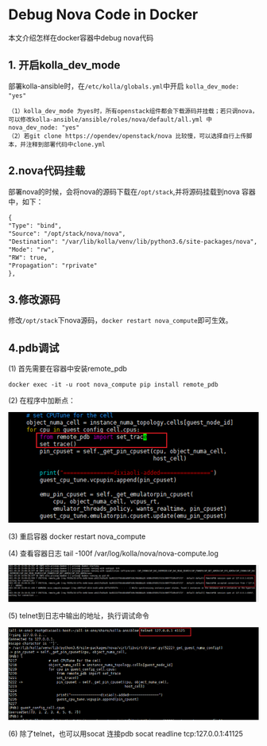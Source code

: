 # Debug Nova Code in Docker

本文介绍怎样在docker容器中debug nova代码

## 1. 开启kolla_dev_mode
部署kolla-ansible时，在`/etc/kolla/globals.yml`中开启 `kolla_dev_mode: "yes"`
```
（1）kolla_dev_mode 为yes时，所有openstack组件都会下载源码并挂载；若只调nova，可以修改kolla-ansible/ansible/roles/nova/default/all.yml 中 nova_dev_node: "yes"
（2）若git clone https://opendev/openstack/nova 比较慢，可以选择自行上传脚本，并注释到部署代码中clone.yml
```
## 2.nova代码挂载
部署nova的时候，会将nova的源码下载在`/opt/stack`,并将源码挂载到nova 容器中，如下：
```
{
"Type": "bind",
"Source": "/opt/stack/nova/nova",
"Destination": "/var/lib/kolla/venv/lib/python3.6/site-packages/nova",
"Mode": "rw",
"RW": true,
"Propagation": "rprivate"
},
```
## 3.修改源码
修改`/opt/stack`下nova源码，`docker restart nova_compute`即可生效。

## 4.pdb调试
(1) 首先需要在容器中安装remote_pdb
```
docker exec -it -u root nova_compute pip install remote_pdb
```
(2) 在程序中加断点：

![img.png](images/pdb.png)

(3) 重启容器 docker restart nova_compute

(4) 查看容器日志
tail -100f /var/log/kolla/nova/nova-compute.log

![img.png](images/log.png)

(5) telnet到日志中输出的地址，执行调试命令

![img.png](images/telnet.png)

(6) 除了telnet，也可以用socat 连接pdb socat readline tcp:127.0.0.1:41125
